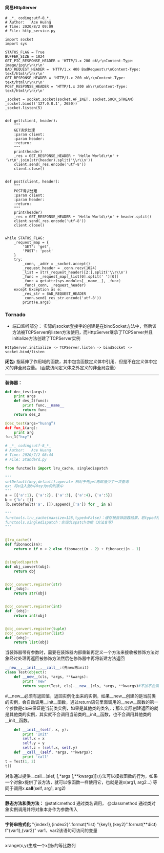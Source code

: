 #### 简易HttpServer
```
# _*_ coding:utf-8_*_
# Author:   Ace Huang
# Time: 2020/8/2 09:09
# File: http_service.py

import socket
import sys

STATUS_FLAG = True
BUFFER_SIZE = 1024
GET_PIC_RESPONSE_HEADER = 'HTTP/1.x 200 ok\r\nContent-Type: image/jpg\r\n\r\n'
BAD_REQUEST_HEADER = 'HTTP/1.x 400 BadRequest\r\nContent-Type: text/html\r\n\r\n'
GET_RESPONSE_HEADER = 'HTTP/1.x 200 ok\r\nContent-Type: text/html\r\n\r\n'
POST_RESPONSE_HEADER = 'HTTP/1.x 200 ok\r\nContent-Type: text/html\r\n\r\n'

_socket = socket.socket(socket.AF_INET, socket.SOCK_STREAM)
_socket.bind(('127.0.0.1', 2650))
_socket.listen(5)


def get(client, header):
    """
    GET请求处理
    :param client:
    :param header:
    :return:
    """
    print(header)
    _res = GET_RESPONSE_HEADER + 'Hello World\r\n' + '\r\n'.join(str(header).split('\\r\\n'))
    client.send(_res.encode('utf-8'))
    client.close()


def post(client, header):
    """
    POST请求处理
    :param client:
    :param header:
    :return:
    """
    print(header)
    _res = GET_RESPONSE_HEADER + 'Hello World\r\n' + header.split()
    client.send(_res.encode('utf-8'))
    client.close()


while STATUS_FLAG:
    _request_map = {
        'GET': 'get',
        'POST': 'post'
    }
    try:
        _conn, _addr = _socket.accept()
        _request_header = _conn.recv(1024)
        _list = str(_request_header)[2:].split('\\r\\n')
        _func = _request_map[_list[0].split(' ')[0]]
        _func = getattr(sys.modules[__name__], _func)
        _func(_conn, _request_header)
    except Exception as e:
        _res_str = BAD_REQUEST_HEADER
        _conn.send(_res_str.encode('utf-8'))
        print(e.args)

```

### Tornado
- 端口监听部分：
实际的socket套接字的创建是在bindSocket方法中，然后该方法被TCPServer的listen方法使用，而HttpServer继承了TCPServer并且initialize方法创建了TCPServer实例
```
HttpServer.initialize -> TCPServer.listen -> bindSocket -> socket.bind/listen
```

**闭包:**
指延伸了作用域的函数，其中包含函数定义体中引用、但是不在定义体中定义的非全局变量。（函数访问定义体之外定义的非全局变量）
***
**装饰器：**
```python
def dec_test(args):
    print args
    def des_2(func):
        print func.__name__
        return func
    return des_2

@dec_test(args="huang”)
def fun_1(arg):
    print arg
fun_1("hxy")
```
```python
# _*_ coding:utf-8_*_
# Author:   Ace Huang
# Time: 2020/7/2 08:44
# File: Standard.py

from functools import lru_cache, singledispatch

"""
setDefault(key,default).operate 相对于先get再赋值少了一次查询
ex: 将a注入到b中key为a的列表中
"""
a = [{'a':1}, {'a':2}, {'a':3}, {'a':4}, {'a':5}]
b = {'b': []}
[b.setdefault('a', []).append(_['a']) for _ in a]

"""
functools.lru_cache(maxsize=128,typed=False)：缓存被装饰函数结果，若typed为True则将结果分开保存
functools.singledispatch：实现dispatch功能（方法复写）
"""


@lru_cache()
def fibonacci(n):
    return n if n < 2 else fibonacci(n - 2) + fibonacci(n - 1)


@singledispatch
def obj_convert(obj):
    return obj


@obj_convert.register(str)
def _(obj):
    return str(obj)


@obj_convert.register(int)
def _(obj):
    return int(obj)


@obj_convert.register(tuple)
@obj_convert.register(list)
def _(obj):
    return list(obj)


```











当装饰器带有参数时，需要在装饰器内部重新再定义一个方法来接收被修饰方法对象经过处理再返回被修饰方法然后在修饰器中再将新建方法返回
```python
__new__,__init__,__call__:(先new再init)
class Test(object):
    def __new__(cls, *args, **kwargs):
        print 'new'
        return super(Test, cls).__new__(cls, *args, **kwargs)#不加不会调用用init方法
```
#__new__必须有返回值，返回实例化出来的实例，如果__new__创建的是当前类的实例，会自动调用__init__函数，通过return语句里面调用的__new__函数的第一个参数是cls来保证是当前类实例，如果是其他类的类名，；那么实际创建返回的就是其他类的实例，其实就不会调用当前类的__init__函数，也不会调用其他类的__init__函数。

```python
    def __init__(self, x, y):
        print 'Init'
        self.x = x
        self.y = y
        self.z = (self.x, self.y)
    def __call__(self, *args, **kwargs):
        print 'call'
t = Test(1, 2)
t()
```
对象通过提供__call__(slef, [,*args [,**kwargs]])方法可以模拟函数的行为，如果一个对象x提供了该方法，就可以像函数一样使用它，也就是说x(arg1, arg2...) 等同于调用x.__call__(self, arg1, arg2) 
***
**静态方法和类方法：**
@staticmethod 通过类名调用，
@classmethod    通过类对象实例调用并将对象本身作为参数传入
***
**字符串格式化**
"{index1},{index2}".format(*list)
"{key1},{key2}".format(**dict)
f"{var1},{var2}" var1、var2该语句可访问的变量
***
xrange(x,y)生成一个x到y的等比数列